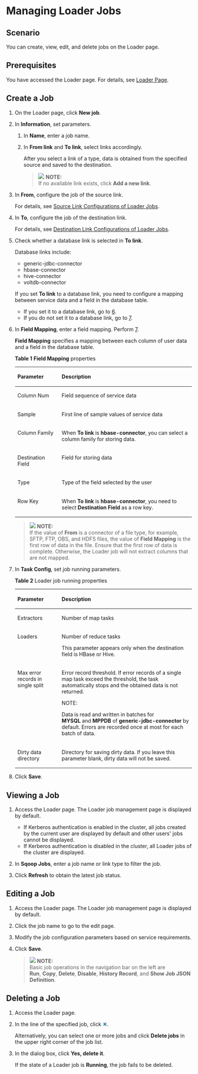# Managing Loader Jobs<a name="EN-US_TOPIC_0125375847"></a>

## Scenario<a name="scdd458c617b64e80a60a4c2c37c1adb6"></a>

You can create, view, edit, and delete jobs on the Loader page.

## Prerequisites<a name="s984de2b738d1451ab3b002199f837a1f"></a>

You have accessed the Loader page. For details, see  [Loader Page](introduction_loader.md#s49ec1e4eeb254b4d97c98caf69fa110f).

## Create a Job<a name="s75b9c95a53a4448c9d8604602ee51a5c"></a>

1.  On the Loader page, click  **New job**.
2.  In  **Information**, set parameters.
    1.  In  **Name**, enter a job name.
    2.  In  **From link** and **To link**, select links accordingly.

        After you select a link of a type, data is obtained from the specified source and saved to the destination.

        >![](/images/icon-note.gif) **NOTE:**   
        >If no available link exists, click  **Add a new link**.  


3.  In  **From**, configure the job of the source link.

    For details, see  [Source Link Configurations of Loader Jobs](source-link-configurations-of-loader-jobs.md).

4.  In  **To**, configure the job of the destination link.

    For details, see  [Destination Link Configurations of Loader Jobs](destination-link-configurations-of-loader-jobs.md).

5.  Check whether a database link is selected in  **To link**.

    Database links include:

    -   generic-jdbc-connector
    -   hbase-connector
    -   hive-connector
    -   voltdb-connector

    If you set  **To link**  to a database link, you need to configure a mapping between service data and a field in the database table.

    -   If you set it to a database link, go to  [6](#l72b1317375c347dfb20d1139117d5a38).
    -   If you do not set it to a database link, go to  [7](#le562d00c6efc4e6fa2f25c080febf9f3).

6.  <a name="l72b1317375c347dfb20d1139117d5a38"></a>In  **Field Mapping**, enter a field mapping. Perform [7](#le562d00c6efc4e6fa2f25c080febf9f3).

    **Field Mapping**  specifies a mapping between each column of user data and a field in the database table.

    **Table  1** **Field Mapping**  properties

    <a name="t17138e6da66b42dc9f5e85438f866912"></a>
    <table><thead align="left"><tr id="r585b56a45fda4ae0a5cbed3122acfd1c"><th class="cellrowborder" valign="top" width="25%" id="mcps1.2.3.1.1"><p id="a30848ba4ac7e4cbcb16dba475aea6922"><a name="a30848ba4ac7e4cbcb16dba475aea6922"></a><a name="a30848ba4ac7e4cbcb16dba475aea6922"></a><strong id="a9ef33ca8178e4f8885e5ac8150196fb8"><a name="a9ef33ca8178e4f8885e5ac8150196fb8"></a><a name="a9ef33ca8178e4f8885e5ac8150196fb8"></a>Parameter</strong></p>
    </th>
    <th class="cellrowborder" valign="top" width="75%" id="mcps1.2.3.1.2"><p id="a9697498548f640c6ac24a2ee9851df30"><a name="a9697498548f640c6ac24a2ee9851df30"></a><a name="a9697498548f640c6ac24a2ee9851df30"></a><strong id="aca728cda781b4443ba5fb460c643fb50"><a name="aca728cda781b4443ba5fb460c643fb50"></a><a name="aca728cda781b4443ba5fb460c643fb50"></a>Description</strong></p>
    </th>
    </tr>
    </thead>
    <tbody><tr id="r874142f9030942b191cdb934ba13ed26"><td class="cellrowborder" valign="top" width="25%" headers="mcps1.2.3.1.1 "><p id="afbc4c37f8ed74f5590d4bfe1fae7965a"><a name="afbc4c37f8ed74f5590d4bfe1fae7965a"></a><a name="afbc4c37f8ed74f5590d4bfe1fae7965a"></a>Column Num</p>
    </td>
    <td class="cellrowborder" valign="top" width="75%" headers="mcps1.2.3.1.2 "><p id="af8841e059d564a4da917d10cacdd2a59"><a name="af8841e059d564a4da917d10cacdd2a59"></a><a name="af8841e059d564a4da917d10cacdd2a59"></a>Field sequence of service data</p>
    </td>
    </tr>
    <tr id="re69afe4721824a61ac4484e3efe4c4ac"><td class="cellrowborder" valign="top" width="25%" headers="mcps1.2.3.1.1 "><p id="a8c19aa15762247f788c47115eb37a844"><a name="a8c19aa15762247f788c47115eb37a844"></a><a name="a8c19aa15762247f788c47115eb37a844"></a>Sample</p>
    </td>
    <td class="cellrowborder" valign="top" width="75%" headers="mcps1.2.3.1.2 "><p id="a5f2488cfdd68445394f5bcfa0fe1ad8a"><a name="a5f2488cfdd68445394f5bcfa0fe1ad8a"></a><a name="a5f2488cfdd68445394f5bcfa0fe1ad8a"></a>First line of sample values of service data</p>
    </td>
    </tr>
    <tr id="r7828233f36ab4a6cb3c86c9d1419ab5e"><td class="cellrowborder" valign="top" width="25%" headers="mcps1.2.3.1.1 "><p id="a7565a9b8e45943fda956fc1e9610f588"><a name="a7565a9b8e45943fda956fc1e9610f588"></a><a name="a7565a9b8e45943fda956fc1e9610f588"></a>Column Family</p>
    </td>
    <td class="cellrowborder" valign="top" width="75%" headers="mcps1.2.3.1.2 "><p id="ac8606cb7da604db89954835169dfa666"><a name="ac8606cb7da604db89954835169dfa666"></a><a name="ac8606cb7da604db89954835169dfa666"></a>When <span class="parmname" id="pc729e262f07b4f8698d4a9095a9c87a1"><a name="pc729e262f07b4f8698d4a9095a9c87a1"></a><a name="pc729e262f07b4f8698d4a9095a9c87a1"></a><b>To link</b></span>&nbsp;is&nbsp;<strong id="a3cc7eab6b5dc4d63a18559f40ecec211"><a name="a3cc7eab6b5dc4d63a18559f40ecec211"></a><a name="a3cc7eab6b5dc4d63a18559f40ecec211"></a>hbase-connector</strong>, you can select a column family for storing data.</p>
    </td>
    </tr>
    <tr id="r75fe46c69fed4d61a0c9f6aeb860ce93"><td class="cellrowborder" valign="top" width="25%" headers="mcps1.2.3.1.1 "><p id="a29c03a537a704dfc84873f55188ddfe4"><a name="a29c03a537a704dfc84873f55188ddfe4"></a><a name="a29c03a537a704dfc84873f55188ddfe4"></a>Destination Field</p>
    </td>
    <td class="cellrowborder" valign="top" width="75%" headers="mcps1.2.3.1.2 "><p id="a47ce74d00fc34f369efeabeeb0237a50"><a name="a47ce74d00fc34f369efeabeeb0237a50"></a><a name="a47ce74d00fc34f369efeabeeb0237a50"></a>Field for storing data</p>
    </td>
    </tr>
    <tr id="rbc4a99c27a2d4de8afdec7ab544c8317"><td class="cellrowborder" valign="top" width="25%" headers="mcps1.2.3.1.1 "><p id="a54b59a83ca934b6abc963c0644936b3e"><a name="a54b59a83ca934b6abc963c0644936b3e"></a><a name="a54b59a83ca934b6abc963c0644936b3e"></a>Type</p>
    </td>
    <td class="cellrowborder" valign="top" width="75%" headers="mcps1.2.3.1.2 "><p id="a45e7a44ac16b48b2bccfc7b28d1923a8"><a name="a45e7a44ac16b48b2bccfc7b28d1923a8"></a><a name="a45e7a44ac16b48b2bccfc7b28d1923a8"></a>Type of the field selected by the user</p>
    </td>
    </tr>
    <tr id="rf1876c11f4674b88a2a38351f61c292b"><td class="cellrowborder" valign="top" width="25%" headers="mcps1.2.3.1.1 "><p id="a937922af5b2c4eee9a078d4c758619db"><a name="a937922af5b2c4eee9a078d4c758619db"></a><a name="a937922af5b2c4eee9a078d4c758619db"></a>Row Key</p>
    </td>
    <td class="cellrowborder" valign="top" width="75%" headers="mcps1.2.3.1.2 "><p id="ae1d336ef427546c886e3beebc08b6440"><a name="ae1d336ef427546c886e3beebc08b6440"></a><a name="ae1d336ef427546c886e3beebc08b6440"></a>When <span class="parmname" id="p43e53cafd2c841a89cbec3834ea5f9b9"><a name="p43e53cafd2c841a89cbec3834ea5f9b9"></a><a name="p43e53cafd2c841a89cbec3834ea5f9b9"></a><b>To link</b></span>&nbsp;is&nbsp;<strong id="a0d3512cebc9346bcbc9927f14a304182"><a name="a0d3512cebc9346bcbc9927f14a304182"></a><a name="a0d3512cebc9346bcbc9927f14a304182"></a>hbase-connector</strong>, you need to select&nbsp;<span class="parmname" id="pb8f7f02d179242cfb0ead026c8233d87"><a name="pb8f7f02d179242cfb0ead026c8233d87"></a><a name="pb8f7f02d179242cfb0ead026c8233d87"></a><b>Destination Field</b></span> as a row key.</p>
    </td>
    </tr>
    </tbody>
    </table>

    >![](/images/icon-note.gif) **NOTE:**   
    >If the value of  **From** is a connector of a file type, for example, SFTP, FTP, OBS, and HDFS files, the value of **Field Mapping**  is the first row of data in the file. Ensure that the first row of data is complete. Otherwise, the Loader job will not extract columns that are not mapped.  

7.  <a name="le562d00c6efc4e6fa2f25c080febf9f3"></a>In  **Task Config**, set job running parameters.

    **Table  2**  Loader job running properties

    <a name="t79eb9b4f97c9406c80a0700dfbee52f5"></a>
    <table><thead align="left"><tr id="rf7be936e04cd4e23a74b5cbbb1781f91"><th class="cellrowborder" valign="top" width="25%" id="mcps1.2.3.1.1"><p id="a63040e2841794902b2d67da94e685dfb"><a name="a63040e2841794902b2d67da94e685dfb"></a><a name="a63040e2841794902b2d67da94e685dfb"></a><strong id="aca1b6d12171141029add3549ca99d018"><a name="aca1b6d12171141029add3549ca99d018"></a><a name="aca1b6d12171141029add3549ca99d018"></a>Parameter</strong></p>
    </th>
    <th class="cellrowborder" valign="top" width="75%" id="mcps1.2.3.1.2"><p id="af4ca6df38f3b42c3a2e805ef72220339"><a name="af4ca6df38f3b42c3a2e805ef72220339"></a><a name="af4ca6df38f3b42c3a2e805ef72220339"></a><strong id="a4dd0f06744af4d709b50cea8fe77e74a"><a name="a4dd0f06744af4d709b50cea8fe77e74a"></a><a name="a4dd0f06744af4d709b50cea8fe77e74a"></a>Description</strong></p>
    </th>
    </tr>
    </thead>
    <tbody><tr id="r323b4cad07964854b788bfa53ff8b365"><td class="cellrowborder" valign="top" width="25%" headers="mcps1.2.3.1.1 "><p id="a261cde13ec864789b206c53ce8419b8a"><a name="a261cde13ec864789b206c53ce8419b8a"></a><a name="a261cde13ec864789b206c53ce8419b8a"></a>Extractors</p>
    </td>
    <td class="cellrowborder" valign="top" width="75%" headers="mcps1.2.3.1.2 "><p id="a5af4d7a47779444ebde8918e309eeb1f"><a name="a5af4d7a47779444ebde8918e309eeb1f"></a><a name="a5af4d7a47779444ebde8918e309eeb1f"></a>Number of map tasks</p>
    </td>
    </tr>
    <tr id="rb57e606a7f83408781263b82fe2da214"><td class="cellrowborder" valign="top" width="25%" headers="mcps1.2.3.1.1 "><p id="ad5e2d94ee2af4eff91f4bd445dbe0a1f"><a name="ad5e2d94ee2af4eff91f4bd445dbe0a1f"></a><a name="ad5e2d94ee2af4eff91f4bd445dbe0a1f"></a>Loaders</p>
    </td>
    <td class="cellrowborder" valign="top" width="75%" headers="mcps1.2.3.1.2 "><p id="ae47a17a6ffda4049817cdcbf9e391109"><a name="ae47a17a6ffda4049817cdcbf9e391109"></a><a name="ae47a17a6ffda4049817cdcbf9e391109"></a>Number of reduce tasks</p>
    <p id="a0e371984a42548c78918253ff95c062f"><a name="a0e371984a42548c78918253ff95c062f"></a><a name="a0e371984a42548c78918253ff95c062f"></a>This parameter appears only when the destination field is HBase or Hive.</p>
    </td>
    </tr>
    <tr id="rdbc09a1624294a86893f09918a81fffb"><td class="cellrowborder" valign="top" width="25%" headers="mcps1.2.3.1.1 "><p id="aa5c7db5d5a764adebd49cb838e7854ba"><a name="aa5c7db5d5a764adebd49cb838e7854ba"></a><a name="aa5c7db5d5a764adebd49cb838e7854ba"></a>Max error records in single split</p>
    </td>
    <td class="cellrowborder" valign="top" width="75%" headers="mcps1.2.3.1.2 "><p id="ab21e21523924412e8ed8714cf66f61c2"><a name="ab21e21523924412e8ed8714cf66f61c2"></a><a name="ab21e21523924412e8ed8714cf66f61c2"></a>Error record threshold. If error records of a single map task exceed the threshold, the task automatically stops and the obtained data is not returned.</p>
    <div class="note" id="n1a399708a7dc48efb4aaa0d393f8fbba"><a name="n1a399708a7dc48efb4aaa0d393f8fbba"></a><a name="n1a399708a7dc48efb4aaa0d393f8fbba"></a><span class="notetitle"> NOTE: </span><div class="notebody"><p id="a28f798305a7a4ea3b906295b0e208296"><a name="a28f798305a7a4ea3b906295b0e208296"></a><a name="a28f798305a7a4ea3b906295b0e208296"></a>Data is read and written in batches for <span class="parmname" id="p10cc4ad0c4cc4c2ba7be131eb8f5c2ad"><a name="p10cc4ad0c4cc4c2ba7be131eb8f5c2ad"></a><a name="p10cc4ad0c4cc4c2ba7be131eb8f5c2ad"></a><b>MYSQL</b></span>&nbsp;and&nbsp;<span class="parmname" id="pcb673cea54fc49a2b2ca1dce229dbcf4"><a name="pcb673cea54fc49a2b2ca1dce229dbcf4"></a><a name="pcb673cea54fc49a2b2ca1dce229dbcf4"></a><b>MPPDB</b></span>&nbsp;of&nbsp;<span class="parmname" id="p05d32dd1107c45228a13ab64f9ef7259"><a name="p05d32dd1107c45228a13ab64f9ef7259"></a><a name="p05d32dd1107c45228a13ab64f9ef7259"></a><b>generic-jdbc-connector</b></span> by default. Errors are recorded once at most for each batch of data.</p>
    </div></div>
    </td>
    </tr>
    <tr id="r3ad61f5157c6493b9b57a571915f0237"><td class="cellrowborder" valign="top" width="25%" headers="mcps1.2.3.1.1 "><p id="a8080dcf8c1a44553a024f1903b425f8c"><a name="a8080dcf8c1a44553a024f1903b425f8c"></a><a name="a8080dcf8c1a44553a024f1903b425f8c"></a>Dirty data directory</p>
    </td>
    <td class="cellrowborder" valign="top" width="75%" headers="mcps1.2.3.1.2 "><p id="ad2957b52a16c43f09c7dbd9d7ada53ff"><a name="ad2957b52a16c43f09c7dbd9d7ada53ff"></a><a name="ad2957b52a16c43f09c7dbd9d7ada53ff"></a>Directory for saving dirty data. If you leave this parameter blank, dirty data will not be saved.</p>
    </td>
    </tr>
    </tbody>
    </table>

8.  Click  **Save**.

## Viewing a Job<a name="s1ad347b7de68427b869d3af7fdd84aff"></a>

1.  Access the Loader page. The Loader job management page is displayed by default.
    -   If Kerberos authentication is enabled in the cluster, all jobs created by the current user are displayed by default and other users' jobs cannot be displayed.
    -   If Kerberos authentication is disabled in the cluster, all Loader jobs of the cluster are displayed.

2.  In  **Sqoop Jobs**, enter a job name or link type to filter the job.
3.  Click  **Refresh**  to obtain the latest job status.

## Editing a Job<a name="se12521619c80471abee18c5e13addb99"></a>

1.  Access the Loader page. The Loader job management page is displayed by default.
2.  Click the job name to go to the edit page.
3.  Modify the job configuration parameters based on service requirements.
4.  Click  **Save**.

    >![](/images/icon-note.gif) **NOTE:**   
    >Basic job operations in the navigation bar on the left are  **Run**, **Copy**, **Delete**, **Disable**, **History Record**, and **Show Job JSON Definition**.  


## Deleting a Job<a name="sd8331aa6361d4ac48a8181671cb6cc76"></a>

1.  Access the Loader page.
2.  In the line of the specified job, click  ![](figures/icon_mrs_deleteloaderjob.jpg).

    Alternatively, you can select one or more jobs and click  **Delete jobs**  in the upper right corner of the job list.

3.  In the dialog box, click  **Yes, delete it**.

    If the state of a Loader job is  **Running**, the job fails to be deleted.


